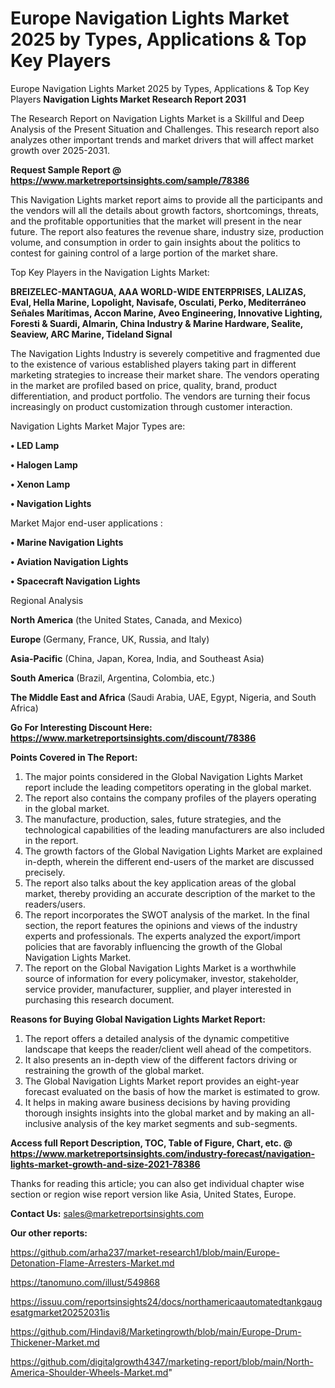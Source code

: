 # Europe Navigation Lights Market 2025 by Types, Applications & Top Key Players
 Europe Navigation Lights Market 2025 by Types, Applications & Top Key Players
<strong>Navigation Lights Market Research Report 2031</strong>

The Research Report on Navigation Lights Market is a Skillful and Deep Analysis of the Present Situation and Challenges. This research report also analyzes other important trends and market drivers that will affect market growth over 2025-2031.

<strong>Request Sample Report @ <a href=https://www.marketreportsinsights.com/sample/78386>https://www.marketreportsinsights.com/sample/78386</a></strong>

This Navigation Lights market report aims to provide all the participants and the vendors will all the details about growth factors, shortcomings, threats, and the profitable opportunities that the market will present in the near future. The report also features the revenue share, industry size, production volume, and consumption in order to gain insights about the politics to contest for gaining control of a large portion of the market share.

Top Key Players in the Navigation Lights Market:

<strong>BREIZELEC-MANTAGUA, AAA WORLD-WIDE ENTERPRISES, LALIZAS, Eval, Hella Marine, Lopolight, Navisafe, Osculati, Perko, Mediterráneo Señales Marítimas, Accon Marine, Aveo Engineering, Innovative Lighting, Foresti & Suardi, Almarin, China Industry & Marine Hardware, Sealite, Seaview, ARC Marine, Tideland Signal</strong>

The Navigation Lights Industry is severely competitive and fragmented due to the existence of various established players taking part in different marketing strategies to increase their market share. The vendors operating in the market are profiled based on price, quality, brand, product differentiation, and product portfolio. The vendors are turning their focus increasingly on product customization through customer interaction.

Navigation Lights Market Major Types are:

<strong>• LED Lamp

• Halogen Lamp

• Xenon Lamp

• Navigation Lights</strong>

Market Major end-user applications :

<strong>• Marine Navigation Lights

• Aviation Navigation Lights

• Spacecraft Navigation Lights</strong>

Regional Analysis

</u><strong><b>North America</b></strong> (the United States, Canada, and Mexico)

<strong><b>Europe </b></strong>(Germany, France, UK, Russia, and Italy)

<strong><b>Asia-Pacific</b></strong> (China, Japan, Korea, India, and Southeast Asia)

<strong><b>South America</b></strong> (Brazil, Argentina, Colombia, etc.)

<strong><b>The Middle East and Africa</b></strong> (Saudi Arabia, UAE, Egypt, Nigeria, and South Africa)

<strong>Go For Interesting Discount Here: <a href=https://www.marketreportsinsights.com/discount/78386>https://www.marketreportsinsights.com/discount/78386</a></strong>

<strong>Points Covered in The Report:</strong>
<ol>
  <li>The major points considered in the Global Navigation Lights Market report include the leading competitors operating in the global market.</li>
  <li>The report also contains the company profiles of the players operating in the global market.</li>
  <li>The manufacture, production, sales, future strategies, and the technological capabilities of the leading manufacturers are also included in the report.</li>
  <li>The growth factors of the Global Navigation Lights Market are explained in-depth, wherein the different end-users of the market are discussed precisely.</li>
  <li>The report also talks about the key application areas of the global market, thereby providing an accurate description of the market to the readers/users.</li>
  <li>The report incorporates the SWOT analysis of the market. In the final section, the report features the opinions and views of the industry experts and professionals. The experts analyzed the export/import policies that are favorably influencing the growth of the Global Navigation Lights Market.</li>
  <li>The report on the Global Navigation Lights Market is a worthwhile source of information for every policymaker, investor, stakeholder, service provider, manufacturer, supplier, and player interested in purchasing this research document.</li>
</ol>
<strong>Reasons for Buying Global Navigation Lights Market Report:</strong>

<ol>
  <li>The report offers a detailed analysis of the dynamic competitive landscape that keeps the reader/client well ahead of the competitors.</li>
  <li>It also presents an in-depth view of the different factors driving or restraining the growth of the global market.</li>
  <li>The Global Navigation Lights Market report provides an eight-year forecast evaluated on the basis of how the market is estimated to grow.</li>
  <li>It helps in making aware business decisions by having providing thorough insights insights into the global market and by making an all-inclusive analysis of the key market segments and sub-segments.</li>
</ol>
<strong>Access full Report Description, TOC, Table of Figure, Chart, etc. @ <a href=https://www.marketreportsinsights.com/industry-forecast/navigation-lights-market-growth-and-size-2021-78386>https://www.marketreportsinsights.com/industry-forecast/navigation-lights-market-growth-and-size-2021-78386</a></strong>


Thanks for reading this article; you can also get individual chapter wise section or region wise report version like Asia, United States, Europe.

<strong>Contact Us:</strong>
sales@marketreportsinsights.com

<strong>Our other reports:</strong>

<a href=https://github.com/arha237/market-research1/blob/main/Europe-Detonation-Flame-Arresters-Market.md>https://github.com/arha237/market-research1/blob/main/Europe-Detonation-Flame-Arresters-Market.md</a>

<a href=https://tanomuno.com/illust/549868>https://tanomuno.com/illust/549868</a>

<a href=https://issuu.com/reportsinsights24/docs/northamericaautomatedtankgaugesatgmarket20252031is>https://issuu.com/reportsinsights24/docs/northamericaautomatedtankgaugesatgmarket20252031is</a>

<a href=https://github.com/Hindavi8/Marketingrowth/blob/main/Europe-Drum-Thickener-Market.md>https://github.com/Hindavi8/Marketingrowth/blob/main/Europe-Drum-Thickener-Market.md</a>

<a href=https://github.com/digitalgrowth4347/marketing-report/blob/main/North-America-Shoulder-Wheels-Market.md>https://github.com/digitalgrowth4347/marketing-report/blob/main/North-America-Shoulder-Wheels-Market.md</a>"
